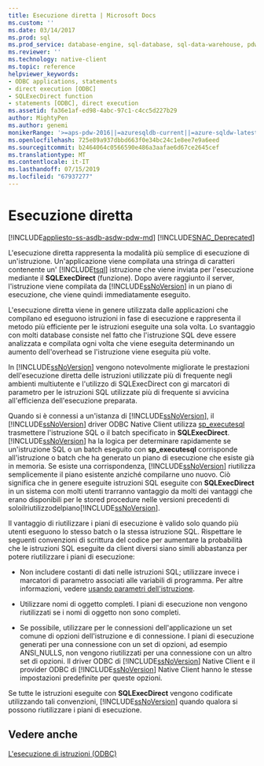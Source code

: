 ```yaml
---
title: Esecuzione diretta | Microsoft Docs
ms.custom: ''
ms.date: 03/14/2017
ms.prod: sql
ms.prod_service: database-engine, sql-database, sql-data-warehouse, pdw
ms.reviewer: ''
ms.technology: native-client
ms.topic: reference
helpviewer_keywords:
- ODBC applications, statements
- direct execution [ODBC]
- SQLExecDirect function
- statements [ODBC], direct execution
ms.assetid: fa36e1af-ed98-4abc-97c1-c4cc5d227b29
author: MightyPen
ms.author: genemi
monikerRange: '>=aps-pdw-2016||=azuresqldb-current||=azure-sqldw-latest||>=sql-server-2016||=sqlallproducts-allversions||>=sql-server-linux-2017||=azuresqldb-mi-current'
ms.openlocfilehash: 725e89a937dbbd663f0e34bc24c1e8ee7e9a6eed
ms.sourcegitcommit: b2464064c0566590e486a3aafae6d67ce2645cef
ms.translationtype: MT
ms.contentlocale: it-IT
ms.lasthandoff: 07/15/2019
ms.locfileid: "67937277"
---
```

# <a name="direct-execution"></a>Esecuzione diretta
[!INCLUDE[appliesto-ss-asdb-asdw-pdw-md](../../../includes/appliesto-ss-asdb-asdw-pdw-md.md)]
[!INCLUDE[SNAC_Deprecated](../../../includes/snac-deprecated.md)]

  L'esecuzione diretta rappresenta la modalità più semplice di esecuzione di un'istruzione. Un'applicazione viene compilata una stringa di caratteri contenente un' [!INCLUDE[tsql](../../../includes/tsql-md.md)] istruzione che viene inviata per l'esecuzione mediante il **SQLExecDirect** (funzione). Dopo avere raggiunto il server, l'istruzione viene compilata da [!INCLUDE[ssNoVersion](../../../includes/ssnoversion-md.md)] in un piano di esecuzione, che viene quindi immediatamente eseguito.  
  
 L'esecuzione diretta viene in genere utilizzata dalle applicazioni che compilano ed eseguono istruzioni in fase di esecuzione e rappresenta il metodo più efficiente per le istruzioni eseguite una sola volta. Lo svantaggio con molti database consiste nel fatto che l'istruzione SQL deve essere analizzata e compilata ogni volta che viene eseguita determinando un aumento dell'overhead se l'istruzione viene eseguita più volte.  
  
 In [!INCLUDE[ssNoVersion](../../../includes/ssnoversion-md.md)] vengono notevolmente migliorate le prestazioni dell'esecuzione diretta delle istruzioni utilizzate più di frequente negli ambienti multiutente e l'utilizzo di SQLExecDirect con gi marcatori di parametro per le istruzioni SQL utilizzate più di frequente si avvicina all'efficienza dell'esecuzione preparata.  
  
 Quando si è connessi a un'istanza di [!INCLUDE[ssNoVersion](../../../includes/ssnoversion-md.md)], il [!INCLUDE[ssNoVersion](../../../includes/ssnoversion-md.md)] driver ODBC Native Client utilizza [sp_executesql](../../../relational-databases/system-stored-procedures/sp-executesql-transact-sql.md) trasmettere l'istruzione SQL o il batch specificato in **SQLExecDirect**. [!INCLUDE[ssNoVersion](../../../includes/ssnoversion-md.md)] ha la logica per determinare rapidamente se un'istruzione SQL o un batch eseguito con **sp_executesql** corrisponde all'istruzione o batch che ha generato un piano di esecuzione che esiste già in memoria. Se esiste una corrispondenza, [!INCLUDE[ssNoVersion](../../../includes/ssnoversion-md.md)] riutilizza semplicemente il piano esistente anziché compilarne uno nuovo. Ciò significa che in genere eseguite istruzioni SQL eseguite con **SQLExecDirect** in un sistema con molti utenti trarranno vantaggio da molti dei vantaggi che erano disponibili per le stored procedure nelle versioni precedenti di soloilriutilizzodelpiano[!INCLUDE[ssNoVersion](../../../includes/ssnoversion-md.md)].  
  
 Il vantaggio di riutilizzare i piani di esecuzione è valido solo quando più utenti eseguono lo stesso batch o la stessa istruzione SQL. Rispettare le seguenti convenzioni di scrittura del codice per aumentare la probabilità che le istruzioni SQL eseguite da client diversi siano simili abbastanza per potere riutilizzare i piani di esecuzione:  
  
-   Non includere costanti di dati nelle istruzioni SQL; utilizzare invece i marcatori di parametro associati alle variabili di programma. Per altre informazioni, vedere [usando parametri dell'istruzione](../../../relational-databases/native-client-odbc-queries/using-statement-parameters.md).  
  
-   Utilizzare nomi di oggetto completi. I piani di esecuzione non vengono riutilizzati se i nomi di oggetto non sono completi.  
  
-   Se possibile, utilizzare per le connessioni dell'applicazione un set comune di opzioni dell'istruzione e di connessione. I piani di esecuzione generati per una connessione con un set di opzioni, ad esempio ANSI_NULLS, non vengono riutilizzati per una connessione con un altro set di opzioni. Il driver ODBC di [!INCLUDE[ssNoVersion](../../../includes/ssnoversion-md.md)] Native Client e il provider ODBC di [!INCLUDE[ssNoVersion](../../../includes/ssnoversion-md.md)] Native Client hanno le stesse impostazioni predefinite per queste opzioni.  
  
 Se tutte le istruzioni eseguite con **SQLExecDirect** vengono codificate utilizzando tali convenzioni, [!INCLUDE[ssNoVersion](../../../includes/ssnoversion-md.md)] quando qualora si possono riutilizzare i piani di esecuzione.  
  
## <a name="see-also"></a>Vedere anche  
 [L'esecuzione di istruzioni &#40;ODBC&#41;](../../../relational-databases/native-client-odbc-queries/executing-statements/executing-statements-odbc.md)  
  
  
